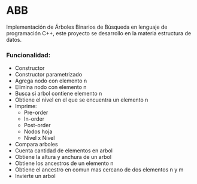 # ABB
Implementación de Árboles Binarios de Búsqueda en lenguaje de programación C++, este proyecto se desarrollo en la materia estructura de datos.

### Funcionalidad:
- Constructor
- Constructor parametrizado
- Agrega nodo con elemento n
- Elimina nodo con elemento n
- Busca si arbol contiene elemento n
- Obtiene el nivel en el que se encuentra un elemento n
- Imprime:
	- Pre-order
	- In-order
	- Post-order
	- Nodos hoja
	- Nivel x Nivel
- Compara arboles
- Cuenta cantidad de elementos en arbol
- Obtiene la altura y anchura de un arbol
- Obtiene los ancestros de un elemento n
- Obtiene el ancestro en comun mas cercano de dos elementos n y m
- Invierte un arbol
